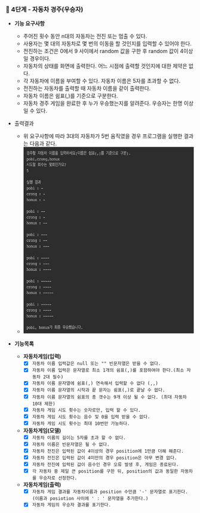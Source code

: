 ### 🚀 4단계 - 자동차 경주(우승자)
- **기능 요구사항**
  - 주어진 횟수 동안 n대의 자동차는 전진 또는 멈출 수 있다.
  - 사용자는 몇 대의 자동차로 몇 번의 이동을 할 것인지를 입력할 수 있어야 한다.
  - 전진하는 조건은 0에서 9 사이에서 random 값을 구한 후 random 값이 4이상일 경우이다.
  - 자동차의 상태를 화면에 출력한다. 어느 시점에 출력할 것인지에 대한 제약은 없다.
  - 각 자동차에 이름을 부여할 수 있다. 자동차 이름은 5자를 초과할 수 없다.
  - 전진하는 자동차를 출력할 때 자동차 이름을 같이 출력한다.
  - 자동차 이름은 쉼표(,)를 기준으로 구분한다.
  - 자동차 경주 게임을 완료한 후 누가 우승했는지를 알려준다. 우승자는 한명 이상일 수 있다.


- 출력결과
  - 위 요구사항에 따라 3대의 자동차가 5번 움직였을 경우 프로그램을 실행한 결과는 다음과 같다.
  - <img alt="img.png" height="500" src="racingresult.png" width="500"/>


- **기능목록**
  - **자동차게임(입력)**
    -[x] `자동차 이름 입력값은 null 또는 "" 빈문자열은 받을 수 없다.` 
    -[x] `자동차 이름 입력은 문자열로 최소 1개의 쉼표(,)를 포함하여야 한다.(최소 자동차 2대 필수)`
    -[x] `자동차 이름 문자열에 쉼표(,) 연속해서 입력할 수 없다 (,,)`
    -[x] `자동차 이름 문자열의 시작과 끝 문자는 쉼표(,)로 끝날 수 없다.` 
    -[x] `자동차 이름 문자열의 쉼표의 총 갯수는 9개 이상 될 수 없다. (최대 자동차 10대 제한)`
    -[x] `자동차 게임 시도 횟수는 숫자로만, 입력 할 수 있다.`
    -[x] `자동차 게임 시도 횟수는 음수 및 0을 입력 받을 수 없다.`
    -[x] `자동차 게임 시도 횟수는 최대 10번만 가능하다.`
 
  - **자동차게임(모델)**
    -[x] `자동차 이름의 길이는 5자를 초과 할 수 없다.` 
    -[x] `자동차 이름은 빈문자열은 될 수 없다.`
    -[x] `자동차 전진은 입력된 값이 4이상의 경우 position에 1만큼 더해 해준다.`
    -[x] `자동차 전진은 입력된 값이 4미만의 경우 position은 아무 변경 없다. `
    -[x] `자동차 전진에 입력된 값이 음수인 경우 오류 발생 후, 게임은 종료된다.`
    -[x] `각 자동차 중 제일 큰 position를 구한 뒤, position의 값과 동일한 자동차를 우승자로 선정한다.`

  - **자동차게임(출력)**
    -[x] `자동차 게임 결과를 자동차이름과 position 수만큼 '-' 문자열로 표기한다. (이름과 posiotion 사이에 ' : ' 문자열을 추가한다.)`
    -[x] `자동차 게임의 우승자 결과를 표기한다.`
